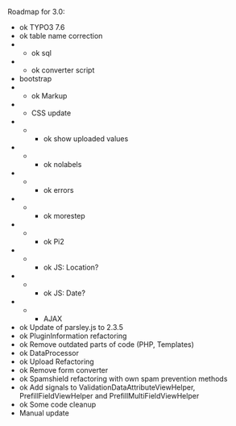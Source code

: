 Roadmap for 3.0:
- ok TYPO3 7.6
- ok table name correction
- - ok sql
- - ok converter script
- bootstrap
- - ok Markup
- - CSS update
- - - ok show uploaded values
- - - ok nolabels
- - - ok errors
- - - ok morestep
- - - ok Pi2
- - - ok JS: Location?
- - - ok JS: Date?
- - - AJAX
- ok Update of parsley.js to 2.3.5
- ok PluginInformation refactoring
- ok Remove outdated parts of code (PHP, Templates)
- ok DataProcessor
- ok Upload Refactoring
- ok Remove form converter
- ok Spamshield refactoring with own spam prevention methods
- ok Add signals to ValidationDataAttributeViewHelper, PrefillFieldViewHelper and PrefillMultiFieldViewHelper
- ok Some code cleanup
- Manual update
